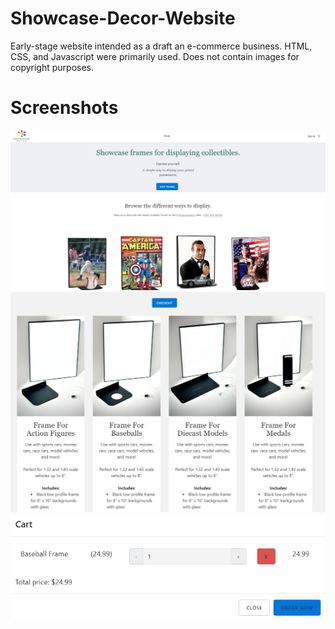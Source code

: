# Showcase-Decor-Website
Early-stage website intended as a draft an e-commerce business. HTML, CSS, and Javascript were primarily used. 
Does not contain images for copyright purposes.

# Screenshots
![](images/showcase.PNG)
![](images/showcase2.PNG)
![](images/showcase3.PNG)

